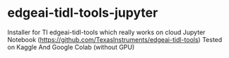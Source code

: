 # edgeai-tidl-tools-jupyter
Installer for TI edgeai-tidl-tools which really works on cloud Jupyter Notebook
(https://github.com/TexasInstruments/edgeai-tidl-tools)
Tested on Kaggle And Google Colab (without GPU)
